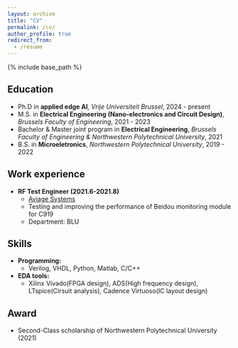 ```yaml
---
layout: archive
title: "CV"
permalink: /cv/
author_profile: true
redirect_from:
  - /resume
---
```


{% include base_path %}

## Education

* Ph.D in **applied edge AI**, *Vrije Universiteit Brussel*, 2024 - present
* M.S. in **Electrical Engineering (Nano-electronics and Circuit Design)**, *Brussels Faculty of Engineering*, 2021 - 2023
* Bachelor & Master joint program in **Electrical Engineering**, *Brussels Faculty of Engineering & Northwestern Polytechnical University*, 2021
* B.S. in **Microeletronics**, *Northwestern Polytechnical University*, 2019 - 2022



## Work experience

* **RF Test Engineer (2021.6-2021.8)**
  * [Aviage Systems](https://www.aviagesystems.com)
  * Testing and improving the performance of Beidou monitoring module for C919
  * Department: BLU
    

## Skills

* **Programming:**
  * Verilog, VHDL, Python, Matlab, C/C++
* **EDA tools:**
  * Xilinx Vivado(FPGA design), ADS(High frequency design), LTspice(Cirsuit analysis), Cadence Virtuoso(IC layout design)


  
## Award

* Second-Class scholarship of Northwestern Polytechnical University (2021)
